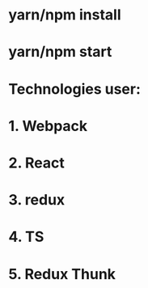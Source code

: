 # yarn/npm install
# yarn/npm start

# Technologies user:
# 1. Webpack
# 2. React
# 3. redux
# 4. TS
# 5. Redux Thunk

